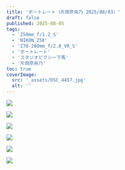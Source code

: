 ```yaml
---
title: 'ポートレート（片岡奈央乃 2025/08/03）'
draft: false
published: 2025-08-05
tags:
  - 'Z50mm_f/1.2_S'
  - 'NIKON_Z5Ⅱ'
  - 'Z70-200mm_f/2.8_VR_S'
  - 'ポートレート'
  - 'スタジオピクシー下馬'
  - '片岡奈央乃'
toc: true
coverImage:
  src: '_assets/DSC_4457.jpg'
  alt: ''
---
```


![](_assets/DSC_4531.jpg)

![](_assets/DSC_4870.jpg)

![](_assets/DSC_5251.jpg)

![](_assets/DSC_4679.jpg)

![](_assets/DSC_5495.jpg)

![](_assets/DSC_4457.jpg)